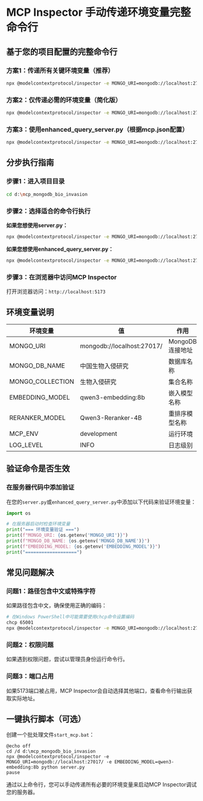 # MCP Inspector 手动传递环境变量完整命令行

## 基于您的项目配置的完整命令行

### 方案1：传递所有关键环境变量（推荐）
```bash
npx @modelcontextprotocol/inspector -e MONGO_URI=mongodb://localhost:27017/ -e MONGO_DB_NAME=中国生物入侵研究 -e MONGO_COLLECTION=生物入侵研究 -e EMBEDDING_MODEL=qwen3-embedding:8b -e RERANKER_MODEL=Qwen3-Reranker-4B -e MCP_ENV=development -e LOG_LEVEL=INFO python server.py
```

### 方案2：仅传递必需的环境变量（简化版）
```bash
npx @modelcontextprotocol/inspector -e MONGO_URI=mongodb://localhost:27017/ -e EMBEDDING_MODEL=qwen3-embedding:8b python server.py
```

### 方案3：使用enhanced_query_server.py（根据mcp.json配置）
```bash
npx @modelcontextprotocol/inspector -e MONGO_URI=mongodb://localhost:27017/ -e EMBEDDING_MODEL=qwen3-embedding:8b python enhanced_query_server.py
```

## 分步执行指南

### 步骤1：进入项目目录
```bash
cd d:\mcp_mongodb_bio_invasion
```

### 步骤2：选择适合的命令行执行

**如果您想使用server.py：**
```bash
npx @modelcontextprotocol/inspector -e MONGO_URI=mongodb://localhost:27017/ -e MONGO_DB_NAME=中国生物入侵研究 -e MONGO_COLLECTION=生物入侵研究 -e EMBEDDING_MODEL=qwen3-embedding:8b -e RERANKER_MODEL=Qwen3-Reranker-4B -e MCP_ENV=development -e LOG_LEVEL=INFO python server.py
```

**如果您想使用enhanced_query_server.py：**
```bash
npx @modelcontextprotocol/inspector -e MONGO_URI=mongodb://localhost:27017/ -e MONGO_DB_NAME=中国生物入侵研究 -e MONGO_COLLECTION=生物入侵研究 -e EMBEDDING_MODEL=qwen3-embedding:8b -e RERANKER_MODEL=Qwen3-Reranker-4B -e MCP_ENV=development -e LOG_LEVEL=INFO python enhanced_query_server.py
```

### 步骤3：在浏览器中访问MCP Inspector
打开浏览器访问：`http://localhost:5173`

## 环境变量说明

| 环境变量 | 值 | 作用 |
|---------|----|------|
| MONGO_URI | mongodb://localhost:27017/ | MongoDB连接地址 |
| MONGO_DB_NAME | 中国生物入侵研究 | 数据库名称 |
| MONGO_COLLECTION | 生物入侵研究 | 集合名称 |
| EMBEDDING_MODEL | qwen3-embedding:8b | 嵌入模型名称 |
| RERANKER_MODEL | Qwen3-Reranker-4B | 重排序模型名称 |
| MCP_ENV | development | 运行环境 |
| LOG_LEVEL | INFO | 日志级别 |

## 验证命令是否生效

### 在服务器代码中添加验证
在您的`server.py`或`enhanced_query_server.py`中添加以下代码来验证环境变量：

```python
import os

# 在服务器启动时检查环境变量
print("=== 环境变量验证 ===")
print(f"MONGO_URI: {os.getenv('MONGO_URI')}")
print(f"MONGO_DB_NAME: {os.getenv('MONGO_DB_NAME')}")
print(f"EMBEDDING_MODEL: {os.getenv('EMBEDDING_MODEL')}")
print("===================")
```

## 常见问题解决

### 问题1：路径包含中文或特殊字符
如果路径包含中文，确保使用正确的编码：

```bash
# 在Windows PowerShell中可能需要使用chcp命令设置编码
chcp 65001
npx @modelcontextprotocol/inspector -e MONGO_URI=mongodb://localhost:27017/ -e EMBEDDING_MODEL=qwen3-embedding:8b python server.py
```

### 问题2：权限问题
如果遇到权限问题，尝试以管理员身份运行命令行。

### 问题3：端口占用
如果5173端口被占用，MCP Inspector会自动选择其他端口，查看命令行输出获取实际地址。

## 一键执行脚本（可选）

创建一个批处理文件`start_mcp.bat`：
```batch
@echo off
cd /d d:\mcp_mongodb_bio_invasion
npx @modelcontextprotocol/inspector -e MONGO_URI=mongodb://localhost:27017/ -e EMBEDDING_MODEL=qwen3-embedding:8b python server.py
pause
```

通过以上命令行，您可以手动传递所有必要的环境变量来启动MCP Inspector调试您的服务器。
